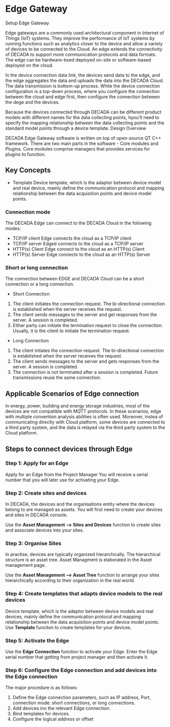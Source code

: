 # Edge Gateway 

Setup Edge Gateway

Edge gateways are a commonly used architectural component in Internet of Things (IoT) systems. They improve the performance of IoT systems by running functions such as analytics closer to the device and allow a variety of devices to be connected to the Cloud. An edge extends the connectivity of DECADA to support more communication protocols and data formats. The edge can be hardware-bsed deployed on-site or software-based deployed on the cloud.

In the device connection data link, the devices send data to the edge, and the edge aggregates the data and uploads the data into the DECADA Cloud. The data transmission is bottom-up process. While the device connection configuration is a top-down process, where you configure the connection between the cloud and edge first, then configure the connection between the dege and the devices.

Because the devices connected through DECADA can be different product models with different names for the data collecting points, hyou'll need to specify the mapping relationship between the data collecting points and the standard model points through a device template.
Design Overview

DECADA Edge Gateway software is written on top of open-source QT C++ framework. There are two main parts in the software - Core modules and Plugins. Core modules comprise managers that provides services for plugins to function.




## Key Concepts
- Template
Device template, which is the adaptor between device model and real device, mainly define the communication protocol and mapping relationship between the data acquisition points and device model points.

### Connection mode
The DECADA Edge can connect to the DECADA Cloud in the following modes:
- TCP/IP client
Edge connects the cloud as a TCP/IP client
- TCP/IP server
Edged connects to the cloud as a TCP/IP server
- HTTP(s) Client
Edge connect to the cloud as an HTTP(s) Client
- HTTP(s) Server
Edge connects to the cloud as an HTTP(s) Server

### Short or long connection
The connection between EDGE and DECADA Cloud can be a short connection or a long connection.
- Short Connection
1. The client initiates the connection request. The bi-directional connection is established when the server receives the request.
2. The client sends messages to the server and get responses from the server. A session is completed.
3. Either party can initiate the termination request to close the connection. Usually, it is the client to initiate the termination request.

- Long Connection
1. The client intiates the connection request. The bi-directional connection is established when the server receives the request.
2. The client sends messages to the server and gets responses from the server. A session is completed.
3. The connection is not terminated after a session is completed. Future transmissions reuse the same connection.

## Applicable Scenarios of Edge connection
In energy, power, building and energy storage industries, most of the devices are not compatible with MQTT protocols. In these scenarios, edge with multiple convention analysis abilities is often used.
Moreover, instea of communicating directly with Cloud platform, some devices are connected to a third party system, and the data is relayed via the third party system to the Cloud platform. 

## Steps to connect devices through Edge
### Step 1: Apply for an Edge
Apply for an Edge from the Project Manager
You will receive a serial number that you will later use for activating your Edge.

### Step 2: Create sites and devices
In DECADA, the devices and the organisations entity where the devices belong to are managed as assets. You will first need to create your devices and sites in DECADA console.

Use the **Asset Management --> Sites and Devices** function to create sites and associate devices into your sites. 

### Step 3: Organise Sites
In practise, devices are typically organized hierarchically. The hierarchical structure is an asset tree. Asset Managment is elaborated in the Asset management page.

Use the **Asset Management --> Asset Tree** function to arrange your sites hierarchically according to their organization in the real world.

### Step 4: Create templates that adapts device models to the real devices
Device template, which is the adaptor between device models and real devices, mainly define the communication protocol and mapping relationship between the data acquisition points and device model points. Use **Template** funciton to create templates for your devices.

### Step 5: Activate the Edge
Use the **Edge Connection** function to activate your Edge. Enter the Edge serial number that getting from project manager and then activate it.

### Step 6: Configure the Edge connection and add devices into the Edge connection
The major procedure is as follows:
1. Define the Edge connection parameters, such as IP address, Port, connection mode: short connections, or long connections.
2. Add devices ino the relevant Edge connection.
3. Bind templates for devices.
4. Configure the logical address or offset
